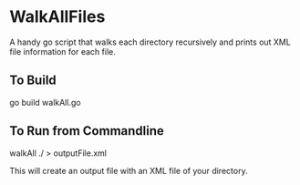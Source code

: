 # WalkAllFiles

A handy go script that walks each directory recursively and prints out XML file information for each file.

## To Build
go build walkAll.go

## To Run from Commandline
walkAll ./ > outputFile.xml

This will create an output file with an XML file of your directory. 
